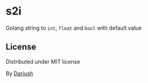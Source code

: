 # s2i

Golang string to `int`, `float` and `bool` with default value


License
-------

Distributed under MIT license

By [Dariush](https://github.com/dariubs)
